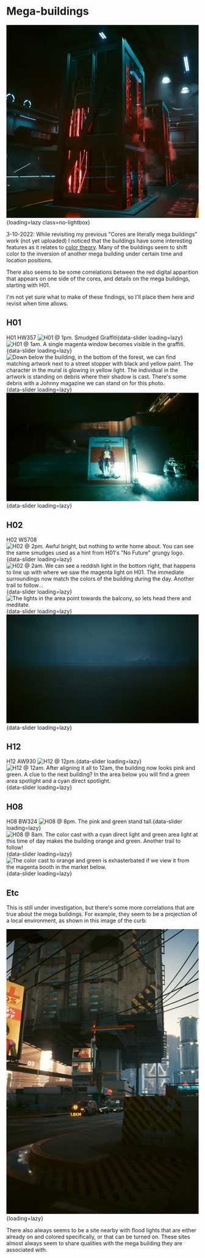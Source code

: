 # Mega-buildings

![Mega Building](./assets/megabuilding-as-core.png){loading=lazy class=no-lightbox}

3-10-2022: While revisiting my previous "Cores are literally mega buildings" work
(not yet uploaded) I noticed that the buildings have some interesting features
as it relates to [color theory](./theory-color.md). Many of the
buildings seem to shift color to the inversion of another mega building under
certain time and location positions.

There also seems to be some correlations between the red digital apparition that
appears on one side of the cores, and details on the mega buildings, starting
with H01.

I'm not yet sure what to make of these findings, so I'll place them here and
revisit when time allows.

## H01

H01 HW357
![H01 @ 1pm. Smudged Graffiti](./assets/mb-h01-a.png){data-slider loading=lazy}
![H01 @ 1am. A single magenta window becomes visible in the graffiti.](./assets/mb-h01-b.png){data-slider loading=lazy}
![Down below the building, in the bottom of the forest, we can find matching artwork next to a street stopper with black and yellow paint. The character in the mural is glowing in yellow light. The individual in the artwork is standing on debris where their shadow is cast. There's some debris with a Johnny magazine we can stand on for this photo.](./assets/mb-h01-c.png){data-slider loading=lazy}
![After a moment of meditating on the debris, light from the above roads will illuminate the words "No future" - in white/orange/green with black sludge. That's an exact match to building 02. If you try to use a modded in flashlight to bypass, half of the text sits behind the grunge and can't be seen.](./assets/mb-h01-d.jpg){data-slider loading=lazy}

## H02

H02 WS708
![H02 @ 2pm. Awful bright, but nothing to write home about. You can see the same smudges used as a hint from H01's "No Future" grungy logo.](./assets/mb-h02-a.png){data-slider loading=lazy}
![H02 @ 2am. We can see a reddish light in the bottom right, that happens to line up with where we saw the magenta light on H01. The immediate surroundings now match the colors of the building during the day. Another trail to follow...](./assets/mb-h02-b.png){data-slider loading=lazy}
![The lights in the area point towards the balcony, so lets head there and meditate.](./assets/mb-h02-c.png){data-slider loading=lazy}
![The lighting has formed trees out of the clouds and water towers. The path leads to the space station - black/white/red. There's a mega building for that.](./assets/mb-h02-d.png){data-slider loading=lazy}

## H12

H12 AW930
![H12 @ 12pm.](./assets/mb-h12-a.png){data-slider loading=lazy}
![H12 @ 12am. After aligning it all to 12am, the building now looks pink and green. A clue to the next building? In the area below you will find a green area spotlight and a cyan direct spotlight.](./assets/mb-h12-b.png){data-slider loading=lazy}

## H08

H08 BW324
![H08 @ 8pm. The pink and green stand tall.](./assets/mb-h08-a.png){data-slider loading=lazy}
![H08 @ 8am. The color cast with a cyan direct light and green area light at this time of day makes the building orange and green. Another trail to follow!](./assets/mb-h08-b.png){data-slider loading=lazy}
![The color cast to orange and green is exhasterbated if we view it from the magenta booth in the market below.](./assets/mb-h08-c.png){data-slider loading=lazy}

## Etc

This is still under investigation, but there's some more correlations that are
true about the mega buildings. For example, they seem to be a projection of a local
environment, as shown in this image of the curb:

![The curb in front of megabuilding.](./assets/megabuilding-example.jpg){loading=lazy}

There also always seems to be a site nearby with flood lights that are either already
on and colored specifically, or that can be turned on. These sites almost always
seem to share qualities with the mega building they are associated with.

